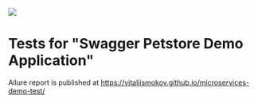 
![](https://github.com/vitaliiSmokov/microservices-demo-test/workflows/.github/workflows/gradle.yml/badge.svg)

# Tests for "Swagger Petstore Demo Application"

 Allure report is published at https://vitaliismokov.github.io/microservices-demo-test/
